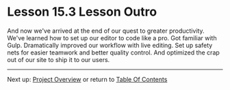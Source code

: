 # Lesson 15.3 Lesson Outro

And now we've arrived at the end of our quest to greater productivity. We've learned how to set up our editor to code like a pro. Got familiar with Gulp. Dramatically improved our workflow with live editing. Set up safety nets for easier teamwork and better quality control. And optimized the crap out of our site to ship it to our users.

- - -
Next up: [Project Overview](ND024_Part3_LessonProject_01.md) or return to [Table Of Contents](./ND024_TableOfContents.md)
